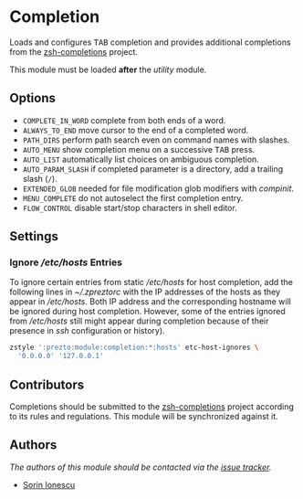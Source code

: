 # Completion

Loads and configures <kbd>TAB</kbd> completion and provides additional
completions from the [zsh-completions][1] project.

This module must be loaded **after** the *utility* module.

## Options

- `COMPLETE_IN_WORD` complete from both ends of a word.
- `ALWAYS_TO_END` move cursor to the end of a completed word.
- `PATH_DIRS` perform path search even on command names with slashes.
- `AUTO_MENU` show completion menu on a successive <kbd>TAB</kbd> press.
- `AUTO_LIST` automatically list choices on ambiguous completion.
- `AUTO_PARAM_SLASH` if completed parameter is a directory, add a trailing
  slash (`/`).
- `EXTENDED_GLOB` needed for file modification glob modifiers with *compinit*.
- `MENU_COMPLETE` do not autoselect the first completion entry.
- `FLOW_CONTROL` disable start/stop characters in shell editor.

## Settings

### Ignore */etc/hosts* Entries

To ignore certain entries from static */etc/hosts* for host completion, add the
following lines in *~/.zpreztorc* with the IP addresses of the hosts as they
appear in */etc/hosts*. Both IP address and the corresponding hostname will be
ignored during host completion. However, some of the entries ignored from
*/etc/hosts* still might appear during completion because of their presence in
*ssh* configuration or history).

```sh
zstyle ':prezto:module:completion:*:hosts' etc-host-ignores \
  '0.0.0.0' '127.0.0.1'
```

## Contributors

Completions should be submitted to the [zsh-completions][1] project according to
its rules and regulations. This module will be synchronized against it.

## Authors

*The authors of this module should be contacted via the [issue tracker][2].*

- [Sorin Ionescu](https://github.com/sorin-ionescu)

[1]: https://github.com/zsh-users/zsh-completions
[2]: https://github.com/zsh-users/prezto/issues
